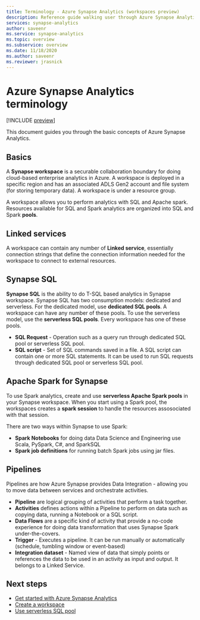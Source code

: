 ```yaml
---
title: Terminology - Azure Synapse Analytics (workspaces preview)
description: Reference guide walking user through Azure Synapse Analytics 
services: synapse-analytics 
author: saveenr 
ms.service: synapse-analytics 
ms.topic: overview 
ms.subservice: overview
ms.date: 11/18/2020 
ms.author: saveenr 
ms.reviewer: jrasnick
---
```


# Azure Synapse Analytics terminology

[!INCLUDE [preview](includes/note-preview.md)]

This document guides you through the basic concepts of Azure Synapse Analytics.

## Basics

A **Synapse workspace** is a securable collaboration boundary for doing cloud-based enterprise analytics in Azure. A workspace is deployed in a specific region and has an associated ADLS Gen2 account and file system (for storing temporary data). A workspace is under a resource group.

A workspace allows you to perform analytics with SQL and Apache spark. Resources available for SQL and Spark analytics are organized into SQL and Spark **pools**. 

## Linked services

A workspace can contain any number of **Linked service**, essentially connection strings that define the connection information needed for the workspace to connect to external resources.

## Synapse SQL

**Synapse SQL** is the ability to do T-SQL based analytics in Synapse workspace. Synapse SQL has two consumption models: dedicated and serverless.  For the dedicated model, use **dedicated SQL pools**. A workspace can have any number of these pools. To use the serverless model, use the **serverless SQL pools**. Every workspace has one of these pools.

* **SQL Request** - Operation such as a query run through dedicated SQL pool or serverless SQL pool.
* **SQL script** - Set of SQL commands saved in a file. A SQL script can contain one or more SQL statements. It can be used to run SQL requests through dedicated SQL pool or serverless SQL pool.

## Apache Spark for Synapse

To use Spark analytics, create and use **serverless Apache Spark pools** in your Synapse workspace. When you start using a Spark pool, the workspaces creates a **spark session** to handle the resources assosociated with that session. 

There are two ways within Synapse to use Spark:
* **Spark Notebooks** for doing data Data Science and Engineering use Scala, PySpark, C#, and SparkSQL
* **Spark job definitions** for running batch Spark jobs using jar files.

## Pipelines

Pipelines are how Azure Synapse provides Data Integration - allowing you to move data between services and orchestrate activities.

* **Pipeline** are logical grouping of activities that perform a task together.
* **Activities** defines actions within a Pipeline to perform on data such as copying data, running a Notebook or a SQL script.
* **Data Flows** are a specific kind of activity that provide a no-code experience for doing data transformation that uses Synapse Spark under-the-covers.
* **Trigger** -  Executes a pipeline. It can be run manually or automatically (schedule, tumbling window or event-based)
* **Integration dataset** -   Named view of data that simply points or references the data to be used in an activity as input and output. It belongs to a Linked Service.

## Next steps

* [Get started with Azure Synapse Analytics](get-started.md)
* [Create a workspace](quickstart-create-workspace.md)
* [Use serverless SQL pool](quickstart-sql-on-demand.md)

